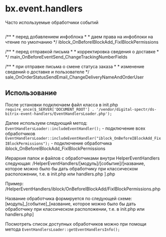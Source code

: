# bx.event.handlers
Часто используемые обработчики событий

## 

/** * перед добавлением инфоблока * * даем права на инфоблоки на чтение по умолчанию */
iblock_OnBeforeIBlockAdd_FixIBlockPermissions

/** * перед отправкой письма * * корректировка сведения о доставке * */
main_OnBeforeEventSend_ChangeTrackingNumberFields

/** * при отправке письма о смене статуса заказа * * изменение сведений о доставке и пользователе */
sale_OnOrderStatusSendEmail_ChangeDeliveryNameAndOrderUser

## Использование

После установки подключаем файл класса в init.php
`require_once($_SERVER['DOCUMENT_ROOT'] . '/vendor/digital-spectr/ds-bitrix-event-handlers/EventHandlersLoader.php');
`

Далее используем следующий метод:
`EventHandlersLoader::includeEventHandler();` - подключение всех обработчиков
`EventHandlersLoader::includeEventHandler("iblock_OnBeforeIBlockAdd_FixIBlockPermissions");` - подключение обработчика iblock_OnBeforeIBlockAdd_FixIBlockPermissions

Иерархия папок и файлов с обработчиками внутри HelperEventHandlers следующая:
/HelperEventHandlers/[модуль]/[событие]/[название, которое можно было бы дать обработчику при классическом расположении, т.е. в init.php или handlers.php ].php

Пример: /HelperEventHandlers/iblock/OnBeforeIBlockAdd/FixIBlockPermissions.php

Название обработчика формируется по следующей схеме:
[модуль]\_[событие]\_[название, которое можно было бы дать обработчику при классическом расположении, т.е. в init.php или handlers.php]

Посмотреть список доступных обработчиков можно при помощи метода 
`EventHandlersLoader::getEventHandlersInfo();`
